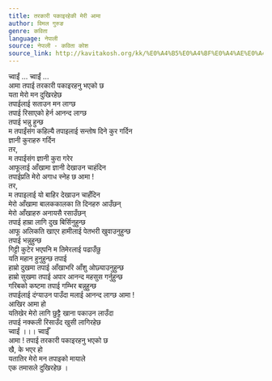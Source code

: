 ```yaml
---
title: तरकारी पकाइरहेकी मेरी आमा
author: विमल गुरुङ
genre: कविता
language: नेपाली
source: नेपाली - कविता कोश
source_link: http://kavitakosh.org/kk/%E0%A4%B5%E0%A4%BF%E0%A4%AE%E0%A4%B2_%E0%A4%97%E0%A5%81%E0%A4%B0%E0%A5%81%E0%A4%99
---
```


च्वाईं ... च्वाईं ...  
आमा तपाई तरकारी पकाइरहनु भएको छ  
यता मेरो मन दुखिरहेछ  
तपाईलाई सताउन मन लाग्छ  
तपाई रिसाएको हेर्न आनन्द लाग्छ  
तपाई भन्नु हुन्छ  
म तपाईंसंग कहिल्यै तपाइलाई सन्तोष दिने कुर गर्दिन  
ज्ञानी कुराहरु गर्दिन  
तर,  
म तपाईसंग ज्ञानी कुरा गरेर  
आफूलाई आँखामा ज्ञानी देखाउन चाहंदिन  
तपाईप्रति मेरो अगाध स्नेह छ आमा !  
तर,  
म तपाइलाई यो बाहिर देखाउन चाहँदिन  
मेरो आँखामा बालककालका ति दिनहरु आउँछन्  
मेरो आँखाहरु अनायसै रसाउँछन्  
तपाई हाम्रा लागि दुख बिर्सिनुहुन्छ  
आफू अलिकति खाएर हामीलाई पेतभरी खुवाउनुहुन्छ  
तपाई भन्नुहुन्छ  
गिट्टी कुटेर भएपनि म तिमेरलाई पढाउँछु  
यति महान हुनुहुन्छ तपाई  
हाम्रो दुखमा तपाई आँखाभरि आँशु ओछ्याउनुहुन्छ  
हाम्रो सुखमा तपाई अपार आनन्द महसुस गर्नुहुन्छ  
गरिबको कष्टमा तपाई गम्भिर बन्नुहुन्छ  
तपाईलाई दंग्याउन पाउँदा मलाई आनन्द लाग्छ आमा !  
आखिर आमा हो  
यतिखेर मेरो लागि छुट्टै खाना पकाउन लाउँदा  
तपाई नक्कली रिसाउँद खुसी लागिरहेछ  
च्वाईं ।।। च्वाईँ  
आमा ! तपाई तरकारी पकाइरहनु भएको छ  
खै, के भएर हो  
यतातिर मेरो मन तपाइको मायाले  
एक तमासले दुखिरहेछ ।
